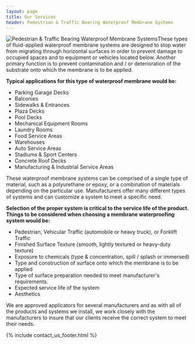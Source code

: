 ```yaml
---
layout: page
title: Our Services
header: Pedestrian & Traffic Bearing Waterproof Membrane Systems
---
```


<img class="service-large" src="{{ 'services/pedestrian-and-traffic-bearing-waterproof-membrane-systems.jpg' | asset_path }}" alt="Pedestrian & Traffic Bearing Waterproof Membrane Systems">These types of fluid-applied waterproof membrane systems are designed to stop water from migrating through horizontal surfaces in order to prevent damage to occupied spaces and to equipment or vehicles located below. Another primary function is to prevent contamination and / or deterioration of the substrate onto which the membrane is to be applied.

**Typical applications for this type of waterproof membrane would be:**

* Parking Garage Decks
* Balconies
* Sidewalks &amp; Entrances
* Plaza Decks
* Pool Decks
* Mechanical Equipment Rooms
* Laundry Rooms
* Food Service Areas
* Warehouses
* Auto Service Areas
* Stadiums &amp; Sport Centers
* Concrete Roof Decks
* Manufacturing &amp; Industrial Service Areas

These waterproof membrane systems can be comprised of a single type of material, such as a polyurethane or epoxy, or a combination of materials depending on the particular use. Manufacturers offer many different types of systems and can customize a system to meet a specific need.

**Selection of the proper system is critical to the service life of the product. Things to be considered when choosing a membrane waterproofing system would be:**

* Pedestrian, Vehicular Traffic (automobile or heavy truck), or Forklift Traffic
* Finished Surface Texture (smooth, lightly textured or heavy-duty texture)
* Exposure to chemicals (type &amp; concentration, spill / splash or immersed)
* Type and construction of surface onto which the membrane is to be applied
* Type of surface preparation needed to meet manufacturer's requirements.
* Expected service life of the system
* Aesthetics

We are approved applicators for several manufacturers and as with all of the products and systems we install, we work closely with the manufacturers to insure that our clients receive the correct system to meet their needs.

{% include contact_us_footer.html %}

